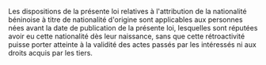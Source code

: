 Les dispositions de la présente loi relatives à l'attribution de la nationalité béninoise à titre de nationalité d'origine sont applicables aux personnes nées avant la date de publication de la présente loi, lesquelles sont réputées avoir eu cette nationalité dès leur naissance, sans que cette rétroactivité puisse porter atteinte à la validité des actes passés par les intéressés ni aux droits acquis par les tiers.